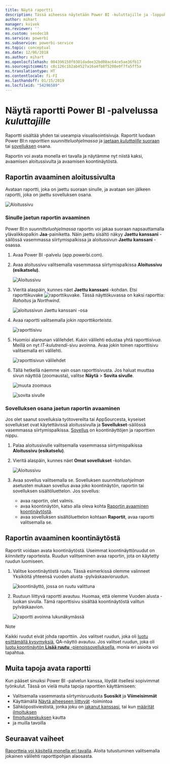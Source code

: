 ```yaml
---
title: Näytä raportti
description: Tässä aiheessa näytetään Power BI -kuluttajille ja -loppukäyttäjille, kuinka Power BI -raportti avataan ja näytetään.
author: mihart
manager: kvivek
ms.reviewer: ''
ms.custom: seodec18
ms.service: powerbi
ms.subservice: powerbi-service
ms.topic: conceptual
ms.date: 12/06/2018
ms.author: mihart
ms.openlocfilehash: 004396150f0301dadee32bd08ac64ce5ae36fb17
ms.sourcegitcommit: c8c126c1b2ab4527a16a4fb8f5208e0f7fa5ff5a
ms.translationtype: HT
ms.contentlocale: fi-FI
ms.lasthandoff: 01/15/2019
ms.locfileid: "54296589"
---
```

# <a name="view-a-report-in-power-bi-service-for-consumers"></a>Näytä raportti Power BI -palvelussa *kuluttajille*
Raportti sisältää yhden tai useampia visualisointisivuja. Raportit luodaan Power BI:n *raporttien suunnitteluohjelmassa* ja [jaetaan *kuluttajille* suoraan](end-user-shared-with-me.md) tai [sovelluksen](end-user-apps.md) osana. 

Raportin voi avata monella eri tavalla ja näytämme nyt niistä kaksi, avaamisen aloitussivulta ja avaamisen koontinäytöstä. 

<!-- add art-->


## <a name="open-a-report-from-your-home-page"></a>Raportin avaaminen aloitussivulta
Avataan raportti, joka on jaettu suoraan sinulle, ja avataan sen jälkeen raportti, joka on jaettu sovelluksen osana.

   ![Aloitussivu](./media/end-user-report-open/power-bi-home.png)

### <a name="open-a-report-that-has-been-shared-with-you"></a>Sinulle jaetun raportin avaaminen
Power BI:n *suunnitteluohjelmassa* raportin voi jakaa suoraan napsauttamalla ylävalikkopalkin **Jaa**-painiketta. Näin jaettu sisältö näkyy **Jaettu kanssani** -säilössä vasemmassa siirtymispalkissa ja aloitussivun **Jaettu kanssani** -osassa.

1. Avaa Power BI -palvelu (app.powerbi.com).

2. Avaa aloitussivu valitsemalla vasemmassa siirtymispalkissa **Aloitussivu (esikatselu)**.  

   ![Aloitussivu](./media/end-user-report-open/power-bi-select-home.png)
   
3. Vieritä alaspäin, kunnes näet **Jaettu kanssani** -kohdan. Etsi raporttikuvake ![raporttikuvake](./media/end-user-report-open/power-bi-report-icon.png). Tässä näyttökuvassa on kaksi raporttia: *Rahoitus* ja *Northwind*. 
   
   ![aloitussivun Jaettu kanssani -osa](./media/end-user-report-open/power-bi-shared.png)

4. Avaa raportti valitsemalla jokin *raporttikorteista*.

   ![raporttisivu](./media/end-user-report-open/power-bi-report1.png)

5. Huomioi alareunan välilehdet. Kukin välilehti edustaa yhtä raportti*sivua*. Meillä on nyt *IT-kulutrendi*-sivu avoinna. Avaa jokin toinen raporttisivu valitsemalla eri välilehti. 

   ![raporttisivun välilehdet](./media/end-user-report-open/power-bi-tabs.png)

6. Tällä hetkellä näemme vain osan raporttisivusta. Jos haluat muuttaa sivun näyttöä (zoomausta), valitse **Näytä** > **Sovita sivulle**.

   ![muuta zoomaus](./media/end-user-report-open/power-bi-fit.png)

   ![sovita sivulle](./media/end-user-report-open/power-bi-report2.png)

### <a name="open-a-report-that-is-part-of-an-app"></a>Sovelluksen osana jaetun raportin avaaminen
Jos olet saanut sovelluksia työtovereilta tai AppSourcesta, kyseiset sovellukset ovat käytettävissä aloitussivulla ja **Sovellukset**-säilössä vasemmassa siirtymispalkissa. [Sovellus](end-user-apps.md) on koontinäyttöjen ja raporttien nippu.

1. Palaa aloitussivulle valitsemalla vasemmassa siirtymispalkissa **Aloitussivu (esikatselu)**.

7. Vieritä alaspäin, kunnes näet **Omat sovellukset** -kohdan.

   ![Aloitussivu](./media/end-user-report-open/power-bi-my-apps.png)

8. Avaa sovellus valitsemalla se. Sovelluksen *suunnitteluohjelman* asetusten mukaan sovellus avaa joko koontinäytön, raportin tai sovelluksen sisältöluettelon. Jos sovellus:
    - avaa raportin, olet valmis.
    - avaa koontinäytön, katso alla oleva kohta [Raportin avaaminen koontinäytöstä](#Open-a-report-from-a-dashboard).
    - avaa sovelluksen sisältöluettelon kohtaan **Raportit**, avaa raportti valitsemalla se.


## <a name="open-a-report-from-a-dashboard"></a>Raportin avaaminen koontinäytöstä
Raportit voidaan avata koontinäytöstä. Useimmat koontinäyttöruudut on *kiinnitetty* raporteista. Ruudun valitseminen avaa raportin, jota on käytetty ruudun luomiseen. 

1. Valitse koontinäytöstä ruutu. Tässä esimerkissä olemme valinneet Yksiköitä yhteensä vuoden alusta -pylväskaavioruudun.

    ![koontinäyttö, jossa on ruutu valittuna](./media/end-user-report-open/power-bi-dashboard.png)

2.  Ruutuun liittyvä raportti avautuu. Huomaa, että olemme Vuoden alusta -luokan sivulla. Tämä raporttisivu sisältää koontinäytöstä valitun pylväskaavion.

    ![raportti avoinna lukunäkymässä](./media/end-user-report-open/power-bi-report-new.png)

> [!NOTE]
> Kaikki ruudut eivät johda raporttiin. Jos valitset ruudun, joka oli [luotu esittämällä kysymyksiä](end-user-q-and-a.md), QA-näyttö avautuu. Jos valitset ruudun, joka oli [luotu koontinäytön **Lisää ruutu** -pienoissovelluksella](../service-dashboard-add-widget.md), monia eri asioita voi tapahtua.  


##  <a name="still-more-ways-to-open-a-report"></a>Muita tapoja avata raportti
Kun pääset sinuiksi Power BI -palvelun kanssa, löydät itsellesi sopivimmat työnkulut. Tässä on vielä muita tapoja raporttien käyttämiseen:
- Valitsemalla vasemmasta siirtymisruudusta **Suosikit** ja **Viimeisimmät**    
- Käyttämällä [Näytä aiheeseen liittyvät](end-user-related.md) -toimintoa    
- Sähköpostiviestistä, jonka joku on [jakanut kanssasi](../service-share-reports.md), tai kun [määrität ilmoituksen](end-user-alerts.md)    
- [Ilmoituskeskuksen](end-user-notification-center.md) kautta    
- ja muilla tavoilla

## <a name="next-steps"></a>Seuraavat vaiheet
[Raportteja voi käsitellä monella eri tavalla](end-user-reading-view.md).  Aloita tutustuminen valitsemalla jokainen välilehti raporttipohjan alaosasta.

